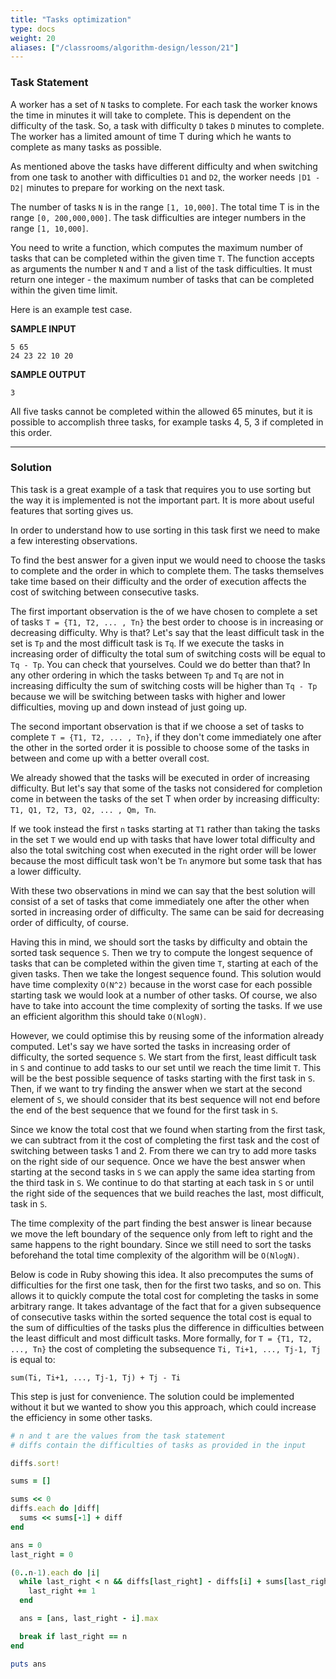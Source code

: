```yaml
---
title: "Tasks optimization"
type: docs
weight: 20
aliases: ["/classrooms/algorithm-design/lesson/21"]
---
```

### Task Statement

A worker has a set of `N` tasks to complete. For each task the worker knows the time in minutes it will take to complete. This is dependent on the difficulty of the task. So, a task with difficulty `D` takes `D` minutes to complete. The worker has a limited amount of time T during which he wants to complete as many tasks as possible.

As mentioned above the tasks have different difficulty and when switching from one task to another with difficulties `D1` and `D2`, the worker needs `|D1 - D2|` minutes to prepare for working on the next task.

The number of tasks `N` is in the range `[1, 10,000]`. The total time T is in the range `[0, 200,000,000]`. The task difficulties are integer numbers in the range `[1, 10,000]`.

You need to write a function, which computes the maximum number of tasks that can be completed within the given time `T`. The function accepts as arguments the number `N` and `T` and a list of the task difficulties. It must return one integer - the maximum number of tasks that can be completed within the given time limit.

Here is an example test case.

**SAMPLE INPUT**

```
5 65
24 23 22 10 20
```

**SAMPLE OUTPUT**

```
3
```


All five tasks cannot be completed within the allowed 65 minutes, but it is possible to accomplish three tasks, for example tasks 4, 5, 3 if completed in this order.

<hr/>

### Solution

This task is a great example of a task that requires you to use sorting but the way it is implemented is not the important part. It is more about useful features that sorting gives us.

In order to understand how to use sorting in this task first we need to make a few interesting observations.

To find the best answer for a given input we would need to choose the tasks to complete and the order in which to complete them. The tasks themselves take time based on their difficulty and the order of execution affects the cost of switching between consecutive tasks.

The first important observation is the of we have chosen to complete a set of tasks `T = {T1, T2, ... , Tn}` the best order to choose is in increasing or decreasing difficulty. Why is that? Let's say that the least difficult task in the set is `Tp` and the most difficult task is `Tq`. If we execute the tasks in increasing order of difficulty the total sum of switching costs will be equal to `Tq - Tp`. You can check that yourselves. Could we do better than that? In any other ordering in which the tasks between `Tp` and `Tq` are not in increasing difficulty the sum of switching costs will be higher than `Tq - Tp` because we will be switching between tasks with higher and lower difficulties, moving up and down instead of just going up.

The second important observation is that if we choose a set of tasks to complete `T = {T1, T2, ... , Tn}`, if they don't come immediately one after the other in the sorted order it is possible to choose some of the tasks in between and come up with a better overall cost.

We already showed that the tasks will be executed in order of increasing difficulty. But let's say that some of the tasks not considered for completion come in between the tasks of the set T when order by increasing difficulty: `T1, Q1, T2, T3, Q2, ... , Qm, Tn`.

If we took instead the first `n` tasks starting at `T1` rather than taking the tasks in the set `T` we would end up with tasks that have lower total difficulty and also the total switching cost when executed in the right order will be lower because the most difficult task won't be `Tn` anymore but some task that has a lower difficulty.

With these two observations in mind we can say that the best solution will consist of a set of tasks that come immediately one after the other when sorted in increasing order of difficulty. The same can be said for decreasing order of difficulty, of course.

Having this in mind, we should sort the tasks by difficulty and obtain the sorted task sequence `S`. Then we try to compute the longest sequence of tasks that can be completed within the given time `T`, starting at each of the given tasks. Then we take the longest sequence found. This solution would have time complexity `O(N^2)` because in the worst case for each possible starting task we would look at a number of other tasks. Of course, we also have to take into account the time complexity of sorting the tasks. If we use an efficient algorithm this should take `O(NlogN)`.

However, we could optimise this by reusing some of the information already computed. Let's say we have sorted the tasks in increasing order of difficulty, the sorted sequence `S`. We start from the first, least difficult task in `S` and continue to add tasks to our set until we reach the time limit `T`. This will be the best possible sequence of tasks starting with the first task in `S`. Then, if we want to try finding the answer when we start at the second element of `S`, we should consider that its best sequence will not end before the end of the best sequence that we found for the first task in `S`.

Since we know the total cost that we found when starting from the first task, we can subtract from it the cost of completing the first task and the cost of switching between tasks 1 and 2. From there we can try to add more tasks on the right side of our sequence. Once we have the best answer when starting at the second tasks in `S` we can apply the same idea starting from the third task in `S`. We continue to do that starting at each task in `S` or until the right side of the sequences that we build reaches the last, most difficult, task in `S`.

The time complexity of the part finding the best answer is linear because we move the left boundary of the sequence only from left to right and the same happens to the right boundary. Since we still need to sort the tasks beforehand the total time complexity of the algorithm will be `O(NlogN)`.

Below is code in Ruby showing this idea. It also precomputes the sums of difficulties for the first one task, then for the first two tasks, and so on. This allows it to quickly compute the total cost for completing the tasks in some arbitrary range. It takes advantage of the fact that for a given subsequence of consecutive tasks within the sorted sequence the total cost is equal to the sum of difficulties of the tasks plus the difference in difficulties between the least difficult and most difficult tasks. More formally, for `T = {T1, T2, ..., Tn}` the cost of completing the subsequence `Ti, Ti+1, ..., Tj-1, Tj` is equal to:

```
sum(Ti, Ti+1, ..., Tj-1, Tj) + Tj - Ti
```

This step is just for convenience. The solution could be implemented without it but we wanted to show you this approach, which could increase the efficiency in some other tasks.

```ruby
# n and t are the values from the task statement
# diffs contain the difficulties of tasks as provided in the input

diffs.sort!

sums = []

sums << 0
diffs.each do |diff|
  sums << sums[-1] + diff
end

ans = 0
last_right = 0

(0..n-1).each do |i|
  while last_right < n && diffs[last_right] - diffs[i] + sums[last_right+1] - sums[i] <= t
    last_right += 1
  end

  ans = [ans, last_right - i].max

  break if last_right == n
end

puts ans
```
